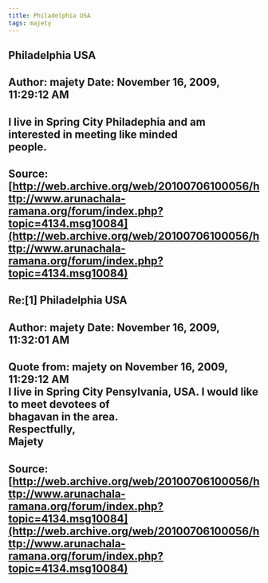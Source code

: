 ```yaml
--- 
title: Philadelphia USA   
tags: majety  
---  
```

## Philadelphia USA  
Author: majety              Date: November 16, 2009, 11:29:12 AM  
---  
I live in Spring City Philadephia and am interested in meeting like minded  
people.
 ---  
Source:[http://web.archive.org/web/20100706100056/http://www.arunachala-ramana.org/forum/index.php?topic=4134.msg10084](http://web.archive.org/web/20100706100056/http://www.arunachala-ramana.org/forum/index.php?topic=4134.msg10084)   
---  

## Re:[1] Philadelphia USA  
Author: majety              Date: November 16, 2009, 11:32:01 AM  
---  
Quote from: majety on November 16, 2009, 11:29:12 AM  
I live in Spring City Pensylvania, USA. I would like to meet devotees of  
bhagavan in the area.   
Respectfully,   
Majety
 ---  
Source:[http://web.archive.org/web/20100706100056/http://www.arunachala-ramana.org/forum/index.php?topic=4134.msg10084](http://web.archive.org/web/20100706100056/http://www.arunachala-ramana.org/forum/index.php?topic=4134.msg10084)   
---  

